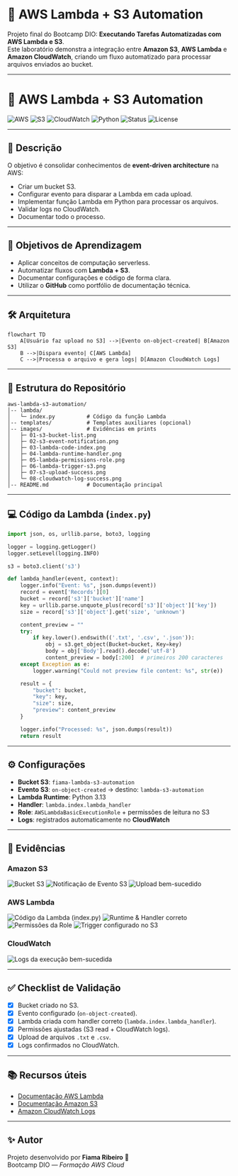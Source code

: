 # 🚀 AWS Lambda + S3 Automation

Projeto final do Bootcamp DIO: **Executando Tarefas Automatizadas com AWS Lambda e S3**.  
Este laboratório demonstra a integração entre **Amazon S3**, **AWS Lambda** e **Amazon CloudWatch**, criando um fluxo automatizado para processar arquivos enviados ao bucket.

---

# 🚀 AWS Lambda + S3 Automation

![AWS](https://img.shields.io/badge/AWS-Lambda-orange?logo=amazon-aws&logoColor=white)
![S3](https://img.shields.io/badge/Amazon-S3-blue?logo=amazon-s3&logoColor=white)
![CloudWatch](https://img.shields.io/badge/Amazon-CloudWatch-purple?logo=amazoncloudwatch&logoColor=white)
![Python](https://img.shields.io/badge/Python-3.13-green?logo=python&logoColor=white)
![Status](https://img.shields.io/badge/Status-Concluído-success)
![License](https://img.shields.io/badge/License-MIT-lightgrey)

---

## 📖 Descrição

O objetivo é consolidar conhecimentos de **event-driven architecture** na AWS:  
- Criar um bucket S3.  
- Configurar evento para disparar a Lambda em cada upload.  
- Implementar função Lambda em Python para processar os arquivos.  
- Validar logs no CloudWatch.  
- Documentar todo o processo.

---

## 🎯 Objetivos de Aprendizagem

- Aplicar conceitos de computação serverless.  
- Automatizar fluxos com **Lambda + S3**.  
- Documentar configurações e código de forma clara.  
- Utilizar o **GitHub** como portfólio de documentação técnica.  

---

## 🛠️ Arquitetura

```mermaid
flowchart TD
    A[Usuário faz upload no S3] -->|Evento on-object-created| B[Amazon S3]
    B -->|Dispara evento| C[AWS Lambda]
    C -->|Processa o arquivo e gera logs| D[Amazon CloudWatch Logs]
```

---

## 📂 Estrutura do Repositório

```
aws-lambda-s3-automation/
│-- lambda/
│   └─ index.py          # Código da função Lambda
│-- templates/           # Templates auxiliares (opcional)
│-- images/              # Evidências em prints
│   ├─ 01-s3-bucket-list.png
│   ├─ 02-s3-event-notification.png
│   ├─ 03-lambda-code-index.png
│   ├─ 04-lambda-runtime-handler.png
│   ├─ 05-lambda-permissions-role.png
│   ├─ 06-lambda-trigger-s3.png
│   ├─ 07-s3-upload-success.png
│   └─ 08-cloudwatch-log-success.png
│-- README.md            # Documentação principal
```

---

## 💻 Código da Lambda (`index.py`)

```python
import json, os, urllib.parse, boto3, logging

logger = logging.getLogger()
logger.setLevel(logging.INFO)

s3 = boto3.client('s3')

def lambda_handler(event, context):
    logger.info("Event: %s", json.dumps(event))
    record = event['Records'][0]
    bucket = record['s3']['bucket']['name']
    key = urllib.parse.unquote_plus(record['s3']['object']['key'])
    size = record['s3']['object'].get('size', 'unknown')

    content_preview = ""
    try:
        if key.lower().endswith(('.txt', '.csv', '.json')):
            obj = s3.get_object(Bucket=bucket, Key=key)
            body = obj['Body'].read().decode('utf-8')
            content_preview = body[:200]  # primeiros 200 caracteres
    except Exception as e:
        logger.warning("Could not preview file content: %s", str(e))

    result = {
        "bucket": bucket,
        "key": key,
        "size": size,
        "preview": content_preview
    }

    logger.info("Processed: %s", json.dumps(result))
    return result
```

---

## ⚙️ Configurações

- **Bucket S3**: `fiama-lambda-s3-automation`  
- **Evento S3**: `on-object-created` → destino: `lambda-s3-automation`  
- **Lambda Runtime**: Python 3.13  
- **Handler**: `lambda.index.lambda_handler`  
- **Role**: `AWSLambdaBasicExecutionRole` + permissões de leitura no S3  
- **Logs**: registrados automaticamente no **CloudWatch**

---

## 📸 Evidências

### Amazon S3
![Bucket S3](images/01-s3-bucket-list.png)
![Notificação de Evento S3](images/02-s3-event-notification.png)
![Upload bem-sucedido](images/07-s3-upload-success.png)

### AWS Lambda
![Código da Lambda (index.py)](images/03-lambda-code-index.png)
![Runtime & Handler correto](images/04-lambda-runtime-handler.png)
![Permissões da Role](images/05-lambda-permissions-role.png)
![Trigger configurado no S3](images/06-lambda-trigger-s3.png)

### CloudWatch
![Logs da execução bem-sucedida](images/08-cloudwatch-log-success.png)

---

## ✅ Checklist de Validação

- [x] Bucket criado no S3.  
- [x] Evento configurado (`on-object-created`).  
- [x] Lambda criada com handler correto (`lambda.index.lambda_handler`).  
- [x] Permissões ajustadas (S3 read + CloudWatch logs).  
- [x] Upload de arquivos `.txt` e `.csv`.  
- [x] Logs confirmados no CloudWatch.  

---

## 📚 Recursos úteis

- [Documentação AWS Lambda](https://docs.aws.amazon.com/lambda/latest/dg/welcome.html)  
- [Documentação Amazon S3](https://docs.aws.amazon.com/s3/index.html)  
- [Amazon CloudWatch Logs](https://docs.aws.amazon.com/AmazonCloudWatch/latest/logs/WhatIsCloudWatchLogs.html)

---

## ✨ Autor

Projeto desenvolvido por **Fiama Ribeiro** 💜  
Bootcamp DIO — *Formação AWS Cloud*
